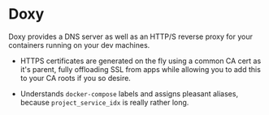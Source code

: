 Doxy
====

Doxy provides a DNS server as well as an HTTP/S reverse proxy for your containers running on your dev machines.

* HTTPS certificates are generated on the fly using a common CA cert as it's parent, fully offloading SSL from apps
  while allowing you to add this to your CA roots if you so desire.

* Understands `docker-compose` labels and assigns pleasant aliases, because `project_service_idx` is really rather long.


